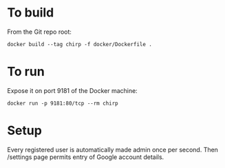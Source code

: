 
# To build

From the Git repo root:

```
docker build --tag chirp -f docker/Dockerfile .
```


# To run

Expose it on port 9181 of the Docker machine:

```
docker run -p 9181:80/tcp --rm chirp
```


# Setup

Every registered user is automatically made admin once per second. Then
/settings page permits entry of Google account details.
